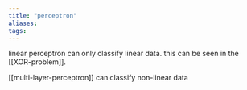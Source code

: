 ```yaml
---
title: "perceptron"
aliases: 
tags: 
---
```


linear perceptron can only classify linear data. this can be seen in the [[XOR-problem]].

[[multi-layer-perceptron]] can classify non-linear data